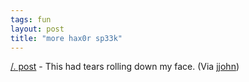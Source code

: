 ```yaml
---
tags: fun
layout: post
title: "more hax0r sp33k"
---
```




<a href="http://slashdot.org/comments.pl?sid=40271;cid=4290072">/. post</a> - This had tears rolling down my face. (Via <a href="http://use.perl.org/~jjohn/journal/7862">jjohn</a>)


